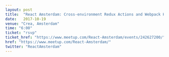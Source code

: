 ```yaml
---
layout: post
title:  "React Amsterdam: Cross-environment Redux Actions and Webpack HMR Tricks"
date:   2017-10-19
venue: "Crea, Amsterdam"
time: "6:00"
ticket: "rsvp"
ticket_href: "https://www.meetup.com/React-Amsterdam/events/242627200/"
href: "https://www.meetup.com/React-Amsterdam/"
twitter: "ReactAmsterdam"
---
```

<!-- fill in the URL of your event host page if you haven't enough information for a detail page, so the event link won't point on the detail page at all -->
